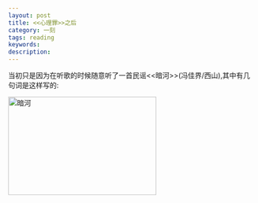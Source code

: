 ```yaml
---
layout: post
title: <<心理罪>>之后
category: 一刻
tags: reading
keywords:
description:
---
```


当初只是因为在听歌的时候随意听了一首民谣<<暗河>>(冯佳界/西山),其中有几句词是这样写的:

<img src="https://dn-yeungben.qbox.me/public/img/life/anhe.jpg" width = "300" height = "200" alt="暗河" align=center />

